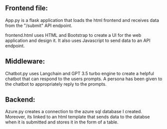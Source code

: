 ## Frontend file: 
App.py is a flask application that loads the html frontend and receives data from the "/submit" API endpoint. 

frontend.html uses HTML and Bootstrap to create a UI for the web application and design it. It also uses Javascript to send data to an API endpoint.

## Middleware: 
Chatbot.py uses Langchain and GPT 3.5 turbo engine to create a helpful chatbot that can respond to the users prompts. A persona has been given to the chatbot to appropriately reply to the prompts.

## Backend: 
Azure.py creates a connection to the azure sql database I created. Moreover, its linked to an html template that sends data to the databse when it is submitted and stores it in the form of a table. 
